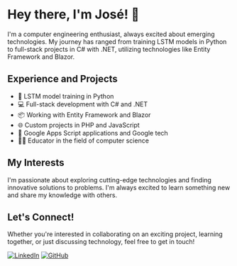 # Hey there, I'm José! 👋

I'm a computer engineering enthusiast, always excited about emerging technologies. My journey has ranged from training LSTM models in Python to full-stack projects in C# with .NET, utilizing technologies like Entity Framework and Blazor.

## Experience and Projects

- 🧠 LSTM model training in Python
- 💻 Full-stack development with C# and .NET
- 📦 Working with Entity Framework and Blazor
- 🌐 Custom projects in PHP and JavaScript
- 📱 Google Apps Script applications and Google tech
- 👨‍🏫 Educator in the field of computer science

## My Interests

I'm passionate about exploring cutting-edge technologies and finding innovative solutions to problems. I'm always excited to learn something new and share my knowledge with others.

## Let's Connect!

Whether you're interested in collaborating on an exciting project, learning together, or just discussing technology, feel free to get in touch!

[![LinkedIn](https://img.shields.io/badge/LinkedIn-Professional%20Profile-blue?style=flat-square&logo=linkedin)]([YourLinkedInLink](https://www.linkedin.com/in/jos%C3%A9-tapia-jara-46b909265/))
[![GitHub](https://img.shields.io/badge/GitHub-Personal%20Profile-black?style=flat-square&logo=github)]([YourGitHubLink](https://github.com/josetapia97)https://github.com/josetapia97)
